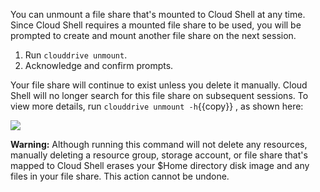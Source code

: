 You can unmount a file share that's mounted to Cloud Shell at any time. Since Cloud Shell requires a mounted file share to be used, you will be prompted to create and mount another file share on the next session.

1. Run `clouddrive unmount`.
2. Acknowledge and confirm prompts.

Your file share will continue to exist unless you delete it manually. Cloud Shell will no longer search for this file share on subsequent sessions. To view more details, run `clouddrive unmount -h`{{copy}} , as shown here:

![](https://github.com/fenago/katacoda-scenarios/raw/master/azure-functions/persist-files-azure-shell/steps/7/1.png)

**Warning:** Although running this command will not delete any resources, manually deleting a resource group, storage account, or file share that's mapped to Cloud Shell erases your $Home directory disk image and any files in your file share. This action cannot be undone.